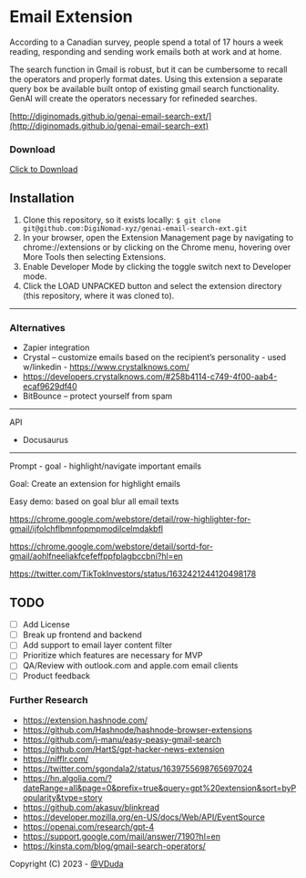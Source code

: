 # Email Extension

According to a Canadian survey, people spend a total of 17 hours a week reading, responding and sending work emails both at work and at home. 

The search function in Gmail is robust, but it can be cumbersome to recall the operators and properly format dates. Using this extension a separate query box be available built ontop of existing gmail search functionality. GenAI will create the operators necessary for refineded searches. 

[http://diginomads.github.io/genai-email-search-ext/](http://diginomads.github.io/genai-email-search-ext)

### Download

[Click to Download](https://github.com/diginomads/genai-email-search-ext/archive/refs/heads/main.zip)

## Installation

1. Clone this repository, so it exists locally: `$ git clone git@github.com:DigiNomad-xyz/genai-email-search-ext.git`
2. In your browser, open the Extension Management page by navigating to chrome://extensions or by clicking on the Chrome menu, hovering over More Tools then selecting Extensions.
3. Enable Developer Mode by clicking the toggle switch next to Developer mode.
4. Click the LOAD UNPACKED button and select the extension directory (this repository, where it was cloned to).

---
### Alternatives

- Zapier integration 
- Crystal – customize emails based on the recipient’s personality - used w/linkedin - https://www.crystalknows.com/ 
-  https://developers.crystalknows.com/#258b4114-c749-4f00-aab4-ecaf9629df40 
- BitBounce – protect yourself from spam


---

API 
* Docusaurus 

---

Prompt - goal - highlight/navigate important emails

Goal: Create an extension for highlight emails 

Easy demo: based on goal blur all email texts 

https://chrome.google.com/webstore/detail/row-highlighter-for-gmail/ijfolchflbmnfopmpmodilcelmdakbfl 

https://chrome.google.com/webstore/detail/sortd-for-gmail/aohlfneeliakfcefeffppfplagbccbni?hl=en 


https://twitter.com/TikTokInvestors/status/1632421244120498178 

## TODO
- [ ] Add License 
- [ ] Break up frontend and backend
- [ ] Add support to email layer content filter
- [ ] Prioritize which features are necessary for MVP
- [ ] QA/Review with outlook.com and apple.com email clients
- [ ] Product feedback

### Further Research 

- https://extension.hashnode.com/
- https://github.com/Hashnode/hashnode-browser-extensions 
- https://github.com/j-manu/easy-peasy-gmail-search 
- https://github.com/HartS/gpt-hacker-news-extension 
- https://nifflr.com/ 
- https://twitter.com/sgondala2/status/1639755698765697024
- https://hn.algolia.com/?dateRange=all&page=0&prefix=true&query=gpt%20extension&sort=byPopularity&type=story
- https://github.com/akasuv/blinkread
- https://developer.mozilla.org/en-US/docs/Web/API/EventSource
- https://openai.com/research/gpt-4 
- https://support.google.com/mail/answer/7190?hl=en
- https://kinsta.com/blog/gmail-search-operators/ 




Copyright (C) 2023 - [@VDuda](http://duda.wtf/legal)
